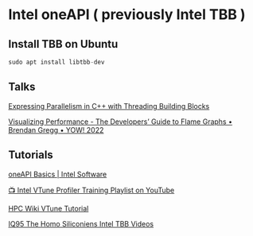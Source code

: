 # Intel oneAPI ( previously Intel TBB )

## Install TBB on Ubuntu 

```cpp
sudo apt install libtbb-dev
```

## Talks

[Expressing Parallelism in C++ with Threading Building Blocks](https://www.youtube.com/watch?v=9Otq_fcUnPE)

[Visualizing Performance - The Developers’ Guide to Flame Graphs • Brendan Gregg • YOW! 2022](https://www.youtube.com/watch?v=VMpTU15rIZY)

## Tutorials 

[oneAPI Basics | Intel Software](https://www.youtube.com/playlist?list=PLg-UKERBljNxsCltpcXU_Haz9xQSCN_SB)

[📺 Intel VTune Profiler Training Playlist on YouTube](https://copilot.microsoft.com/chats/vq4EPXo4R1mEBGkUQULSZ)

[HPC Wiki VTune Tutorial](https://hpc-wiki.info/hpc/Intel_VTune_Tutorial)

[IQ95 The Homo Siliconiens Intel TBB Videos](https://www.youtube.com/playlist?list=PL1_C6uWTeBDHMqioaL1yQ_B0fi7uzxIPB)
